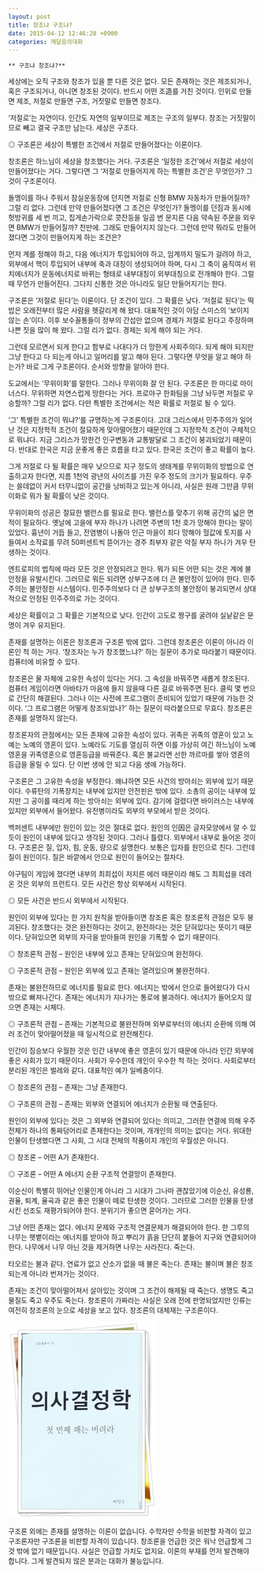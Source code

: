 ```yaml
---
layout: post
title: 창조냐 구조냐?
date: 2015-04-12 12:46:28 +0900
categories: 깨달음의대화
---
```

 

    ** 구조냐 창조냐?** 

  


세상에는 오직 구조와 창조가 있을 뿐 다른 것은 없다. 모든 존재하는 것은 제조되거나, 혹은 구조되거나, 아니면 창조된 것이다. 반드시 어떤 조造를 거친 것이다. 인위로 만들면 제조, 저절로 만들면 구조, 거짓말로 만들면 창조다. 

  


‘저절로’는 자연이다. 인간도 자연의 일부이므로 제조는 구조의 일부다. 창조는 거짓말이므로 빼고 결국 구조만 남는다. 세상은 구조다. 

  


◎ 구조론은 세상이 특별한 조건에서 저절로 만들어졌다는 이론이다. 

  


창조론은 하느님이 세상을 창조했다는 거다. 구조론은 ‘일정한 조건’에서 저절로 세상이 만들어졌다는 거다. 그렇다면 그 ‘저절로 만들어지게 하는 특별한 조건’은 무엇인가? 그것이 구조론이다. 

  


돌멩이를 하나 주워서 잠실운동장에 던지면 저절로 신형 BMW 자동차가 만들어질까? 그럴 리 없다. 그런데 만약 만들어졌다면 그 조건은 무엇인가? 돌멩이를 던짐과 동시에 헛방귀를 세 번 끼고, 집게손가락으로 콧잔등을 일곱 번 문지른 다음 약속된 주문을 외우면 BMW가 만들어질까? 천만에. 그래도 만들어지지 않는다. 그런데 만약 뭐라도 만들어졌다면 그것이 만들어지게 하는 조건은? 

  


먼저 계를 정해야 하고, 다음 에너지가 투입되어야 하고, 임계까지 밀도가 걸려야 하고, 외부에서 핵이 투입되어 내부에 축과 대칭이 생성되어야 하며, 다시 그 축이 움직여서 위치에너지가 운동에너지로 바뀌는 형태로 내부대칭이 외부대칭으로 전개해야 한다. 그럴 때 무언가 만들어진다. 그다지 신통한 것은 아니라도 일단 만들어지기는 한다. 

  


구조론은 ‘저절로 된다’는 이론이다. 단 조건이 있다. 그 확률은 낮다. ‘저절로 된다’는 떡밥은 오래전부터 많은 사람을 헷갈리게 해 왔다. 대표적인 것이 아담 스미스의 ‘보이지 않는 손’이다. 이후 보수꼴통들이 정부의 간섭만 없으며 경제가 저절로 된다고 주장하며 나쁜 짓을 많이 해 왔다. 그럴 리가 없다. 경제는 되게 해야 되는 거다. 

  


그런데 모르면서 되게 한다고 함부로 나대다가 더 망한게 사회주의다. 되게 해야 되지만 그냥 한다고 다 되는게 아니고 일머리를 알고 해야 된다. 그렇다면 무엇을 알고 해야 하는가? 바로 그게 구조론이다. 순서와 방향을 알아야 한다. 

  


도교에서는 ‘무위이화’를 말한다. 그러나 무위이화 잘 안 된다. 구조론은 한 마디로 마이너스다. 무위하면 자연스럽게 망한다는 거다. 프로야구 한화팀을 그냥 놔두면 저절로 우승할까? 그럴 리가 없다. 다만 특별한 조건에서는 적은 확률로 저절로 될 수 있다. 

  


‘그’ 특별한 조건이 뭐냐?‘를 규명하는게 구조론이다. 고대 그리스에서 민주주의가 일어난 것은 지정학적 조건이 절묘하게 맞아떨어졌기 때문인데 그 지정학적 조건이 구체적으로 뭐냐다. 지금 그리스가 망한건 인구변동과 교통발달로 그 조건이 붕괴되었기 때문이다. 반대로 한국은 지금 운좋게 좋은 흐름을 타고 있다. 한국은 조건이 좋고 확률이 높다. 

  


그게 저절로 다 될 확률은 매우 낮으므로 지구 정도의 생태계를 무위이화의 방법으로 연출하고자 한다면, 지름 1천억 광년의 사이즈를 가진 우주 정도의 크기가 필요하다. 우주는 쓸데없이 커서 터무니없이 공간을 낭비하고 있는게 아니라, 사실은 원래 그만큼 무위이화로 뭐가 될 확률이 낮은 것이다. 

  


무위이화의 성공은 절묘한 밸런스를 필요로 한다. 밸런스를 맞추기 위해 공간의 넓은 면적이 필요하다. 옛날에 고을에 부자 하나가 나려면 주변의 1천 호가 망해야 한다는 말이 있었다. 흉년이 거듭 들고, 전염병이 나돌아 인근 마을이 죄다 망해야 헐값에 토지를 사들여서 소작료를 무려 50퍼센트씩 뜯어가는 경주 최부자 같은 악질 부자 하나가 겨우 탄생하는 것이다. 

  


엔트로피의 법칙에 따라 모든 것은 안정되려고 한다. 뭐가 되든 어떤 되는 것은 계에 불안정을 유발시킨다. 그러므로 뭐든 되려면 상부구조에 더 큰 불안정이 있어야 한다. 민주주의는 불안정한 시스템이다. 민주주의보다 더 큰 상부구조의 불안정이 붕괴되면서 상대적으로 안정된 민주주의로 가는 것이다. 

  


세상은 확률이고 그 확률은 기본적으로 낮다. 인간이 고도로 짱구를 굴려야 실낱같은 문명이 겨우 유지된다. 

  


존재를 설명하는 이론은 창조론과 구조론 밖에 없다. 그런데 창조론은 이론이 아니라 이론인 척 하는 거다. ‘창조자는 누가 창조했느냐?’ 하는 질문이 추가로 따라붙기 때문이다. 컴퓨터에 비유할 수 있다. 

  


창조론은 물 자체에 고유한 속성이 있다는 거다. 그 속성을 바꿔주면 새롭게 창조된다. 컴퓨터 게임이라면 아바타가 마음에 들지 않을때 다른 걸로 바꿔주면 된다. 클릭 몇 번으로 간단히 해결된다. 그러나 이는 사전에 프로그램이 준비되어 있었기 때문에 가능한 것이다. ‘그 프로그램은 어떻게 창조되었나?’ 하는 질문이 따라붙으므로 무효다. 창조론은 존재를 설명하지 않는다. 

  


창조론자의 관점에서는 모든 존재에 고유한 속성이 있다. 귀족은 귀족의 영혼이 있고 노예는 노예의 영혼이 있다. 노예라도 기도를 열심히 하면 이를 가상히 여긴 하느님이 노예영혼을 귀족영혼으로 영혼등급을 바꿔준다. 혹은 불교라면 선한 까르마를 쌓아 영혼의 등급을 올릴 수 있다. 단 이번 생에 안 되고 다음 생에 가능하다. 

  


구조론은 그 고유한 속성을 부정한다. 왜냐하면 모든 사건의 방아쇠는 외부에 있기 때문이다. 수류탄의 기폭장치는 내부에 있지만 안전핀은 밖에 있다. 소총의 공이는 내부에 있지만 그 공이를 때리게 하는 방아쇠는 외부에 있다. 감기에 걸렸다면 바이러스는 내부에 있지만 외부에서 들어왔다. 유전병이라도 외부의 부모에서 받은 것이다. 

  


백퍼센트 내부에만 원인이 있는 것은 절대로 없다. 원인의 인因은 글자모양에서 알 수 있듯이 원인이 내부에 있다고 생각된 것이다. 그러나 틀렸다. 외부에서 내부로 들어온 것이다. 구조론은 질, 입자, 힘, 운동, 량으로 설명한다. 보통은 입자를 원인으로 친다. 그런데 질이 원인이다. 질은 바깥에서 안으로 원인이 들어오는 절차다. 

  


야구팀이 게임에 졌다면 내부의 최희섭이 저지른 에러 때문이라 해도 그 최희섭을 데려온 것은 외부의 프런트다. 모든 사건은 항상 외부에서 시작된다. 

  


◎ 모든 사건은 반드시 외부에서 시작된다. 

  


원인이 외부에 있다는 한 가지 원칙을 받아들이면 창조론 혹은 창조론적 관점은 모두 붕괴된다. 창조했다는 것은 완전하다는 것이고, 완전하다는 것은 닫혀있다는 뜻이기 때문이다. 닫혀있으면 외부의 자극을 받아들여 원인을 기폭할 수 없기 때문이다. 

  


◎ 창조론적 관점 – 원인은 내부에 있고 존재는 닫혀있으며 완전하다.  
      
◎ 구조론적 관점 – 원인은 외부에 있고 존재는 열려있으며 불완전하다. 

  


존재는 불완전하므로 에너지를 필요로 한다. 에너지는 밖에서 안으로 들어왔다가 다시 밖으로 빠져나간다. 존재는 에너지가 지나가는 통로에 불과하다. 에너지가 들어오지 않으면 존재는 시체다. 

  


◎ 구조론적 관점 – 존재는 기본적으로 불완전하며 외부로부터의 에너지 순환에 의해 여러 조건이 맞아떨어졌을 때 일시적으로 완전해진다. 

  


인간이 짐승보다 우월한 것은 인간 내부에 좋은 영혼이 있기 때문에 아니라 인간 외부에 좋은 사회가 있기 때문이다. 사회가 우수한데 개인이 우수한 척 하는 것이다. 사회로부터 분리된 개인은 벌레와 같다. 대표적인 예가 일베충이다. 

  


◎ 창조론의 관점 – 존재는 그냥 존재한다.  
      
◎ 구조론의 관점 – 존재는 외부와 연결되어 에너지가 순환될 때 연출된다. 

  


원인이 외부에 있다는 것은 그 외부와 연결되어 있다는 의미고, 그러한 연결에 의해 우주 전체가 하나의 통짜덩어리로 존재한다는 것이며, 개개인의 의미는 없다는 거다. 위대한 인물이 탄생했다면 그 사회, 그 시대 전체의 작품이지 개인의 우월성은 아니다. 

  


◎ 창조론 – 어떤 A가 존재한다.  
      
◎ 구조론 – 어떤 A 에너지 순환 구조적 연결망이 존재한다. 

  


이순신이 특별히 뛰어난 인물인게 아니라 그 시대가 그나마 괜찮았기에 이순신, 유성룡, 권율, 퇴계, 율곡과 같은 좋은 인물이 떼로 탄생한 것이다. 그러므로 그러한 인물을 탄생시킨 선조도 재평가되어야 한다. 분위기가 좋으면 묻어가는 거다. 

  


그냥 어떤 존재는 없다. 에너지 문제와 구조적 연결문제가 해결되어야 한다. 한 그루의 나무는 햇볕이라는 에너지를 받아야 하고 뿌리가 흙을 단단히 붙들어 지구와 연결되어야 한다. 나무에서 나무 아닌 것을 제거하면 나무는 사라진다. 죽는다. 

  


타오르는 불과 같다. 연료가 없고 산소가 없을 때 불은 죽는다. 존재는 불이며 불은 창조되는게 아니라 번져가는 것이다. 

  


존재는 조건이 맞아떨어져서 살아있는 것이며 그 조건이 해제될 때 죽는다. 생명도 죽고 물질도 죽고 우주도 죽는다. 창조론이 가짜라는 사실은 오래 전에 판명되었지만 인류는 여전히 창조론의 눈으로 세상을 보고 있다. 창조론의 대체재는 구조론이다. 

  


![111.JPG](/files/attach/images/198/470/579/111.JPG)

  


구조론 외에는 존재를 설명하는 이론이 없습니다. 수학자만 수학을 비판할 자격이 있고 구조론자만 구조론을 비판할 자격이 있습니다. 창조론을 언급한 것은 워낙 언급할게 그것 밖에 없기 때문입니다. 사실은 언급할 가치도 없지요. 이론의 부재를 먼저 발견해야 합니다. 그게 발견되지 않은 분과는 대화가 불능입니다.